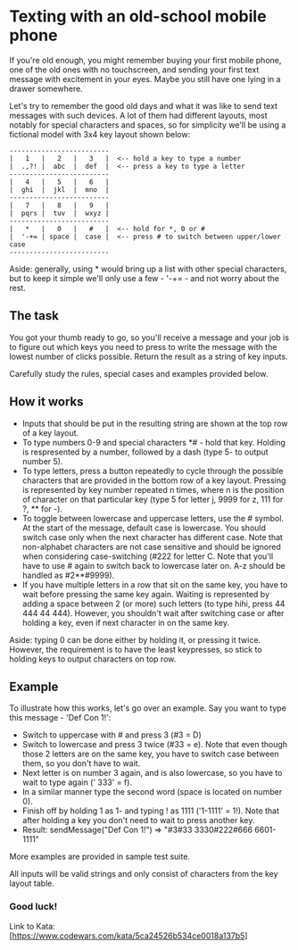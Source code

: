 # Texting with an old-school mobile phone

If you're old enough, you might remember buying your first mobile phone, one of the old ones with no touchscreen, and sending your first text message with excitement in your eyes. Maybe you still have one lying in a drawer somewhere.

Let's try to remember the good old days and what it was like to send text messages with such devices. A lot of them had different layouts, most notably for special characters and spaces, so for simplicity we'll be using a fictional model with 3x4 key layout shown below:

    -------------------------
    |   1   |   2   |   3   |  <-- hold a key to type a number
    |  .,?! |  abc  |  def  |  <-- press a key to type a letter
    -------------------------
    |   4   |   5   |   6   |
    |  ghi  |  jkl  |  mno  |
    -------------------------
    |   7   |   8   |   9   |
    |  pqrs |  tuv  |  wxyz |
    -------------------------
    |   *   |   0   |   #   |  <-- hold for *, 0 or #
    |  '-+= | space |  case |  <-- press # to switch between upper/lower case
    -------------------------

Aside: generally, using * would bring up a list with other special characters, but to keep it simple we'll only use a few - '-+= - and not worry about the rest.

## The task

You got your thumb ready to go, so you'll receive a message and your job is to figure out which keys you need to press to write the message with the lowest number of clicks possible. Return the result as a string of key inputs.

Carefully study the rules, special cases and examples provided below.

## How it works

* Inputs that should be put in the resulting string are shown at the top row of a key layout.
* To type numbers 0-9 and special characters *# - hold that key. Holding is respresented by a number, followed by a dash (type 5- to output number 5).
* To type letters, press a button repeatedly to cycle through the possible characters that are provided in the bottom row of a key layout. Pressing is represented by key number repeated n times, where n is the position of character on that particular key (type 5 for letter j, 9999 for z, 111 for ?, ** for -).
* To toggle between lowercase and uppercase letters, use the # symbol. At the start of the message, default case is lowercase. You should switch case only when the next character has different case. Note that non-alphabet characters are not case sensitive and should be ignored when considering case-switching (#222 for letter C. Note that you'll have to use # again to switch back to lowercase later on. A-z should be handled as #2**#9999).
* If you have multiple letters in a row that sit on the same key, you have to wait before pressing the same key again. Waiting is represented by adding a space between 2 (or more) such letters (to type hihi, press 44 444 44 444). However, you shouldn't wait after switching case or after holding a key, even if next character in on the same key.

Aside: typing 0 can be done either by holding it, or pressing it twice. However, the requirement is to have the least keypresses, so stick to holding keys to output characters on top row.

## Example

To illustrate how this works, let's go over an example. Say you want to type this message - 'Def Con 1!':

* Switch to uppercase with # and press 3 (#3 = D)
* Switch to lowercase and press 3 twice (#33 = e). Note that even though those 2 letters are on the same key, you have to switch case between them, so you don't have to wait.
* Next letter is on number 3 again, and is also lowercase, so you have to wait to type again (' 333' = f).
* In a similar manner type the second word (space is located on number 0).
* Finish off by holding 1 as 1- and typing ! as 1111 ('1-1111' = 1!). Note that after holding a key you don't need to wait to press another key.
* Result: sendMessage("Def Con 1!") => "#3#33 3330#222#666 6601-1111"

More examples are provided in sample test suite.

All inputs will be valid strings and only consist of characters from the key layout table.

###  Good luck!

Link to Kata: [https://www.codewars.com/kata/5ca24526b534ce0018a137b5]
